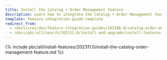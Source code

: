 ```yaml
---
title: Install the Catalog + Order Management feature
description: Learn how to integrate the Catalog + Order Management feature connector into a Spryker project.
template: feature-integration-guide-template
redirect_from:
  - /docs/scos/dev/feature-integration-guides/202108.0/catalog-order-management-feature-integration.html
  - /docs/pbc/all/search/202311.0/install-and-upgrade/install-features-and-glue-api/install-the-catalog-order-management-feature.html
---
```


{% include pbc/all/install-features/202311.0/install-the-catalog-order-management-feature.md %} <!-- To edit, see /_includes/pbc/all/install-features/202311.0/install-the-catalog-order-management-feature.md -->
